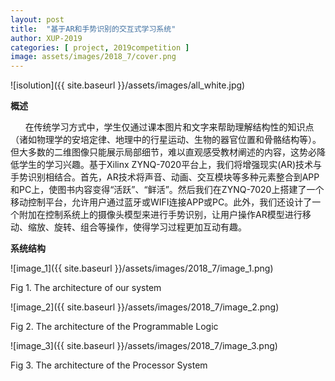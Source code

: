 ```yaml
---
layout: post
title:  "基于AR和手势识别的交互式学习系统"
author: XUP-2019
categories: [ project, 2019competition ]
image: assets/images/2018_7/cover.png
---
```


![isolution]({{ site.baseurl }}/assets/images/all_white.jpg)

**概述**

&nbsp; &nbsp; &nbsp; 在传统学习方式中，学生仅通过课本图片和文字来帮助理解结构性的知识点（诸如物理学的安培定律、地理中的行星运动、生物的器官位置和骨骼结构等）。但大多数的二维图像只能展示局部细节，难以直观感受教材阐述的内容，这势必降低学生的学习兴趣。基于Xilinx ZYNQ-7020平台上，我们将增强现实(AR)技术与手势识别相结合。首先，AR技术将声音、动画、交互模块等多种元素整合到APP和PC上，使图书内容变得&ldquo;活跃&rdquo;、&ldquo;鲜活&rdquo;。然后我们在ZYNQ-7020上搭建了一个移动控制平台，允许用户通过蓝牙或WIFI连接APP或PC。此外，我们还设计了一个附加在控制系统上的摄像头模型来进行手势识别，让用户操作AR模型进行移动、缩放、旋转、组合等操作，使得学习过程更加互动有趣。

**系统结构**

![image_1]({{ site.baseurl }}/assets/images/2018_7/image_1.png)

Fig 1. The architecture of our system

![image_2]({{ site.baseurl }}/assets/images/2018_7/image_2.png)

Fig 2. The architecture of the Programmable Logic

![image_3]({{ site.baseurl }}/assets/images/2018_7/image_3.png)

Fig 3. The architecture of the Processor System


